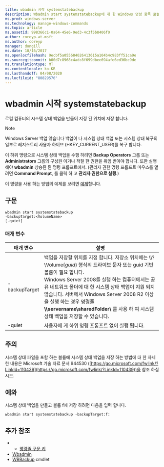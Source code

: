```yaml
---
title: wbadmin 시작 systemstatebackup
description: Wbadmin start systemstatebackup에 대 한 Windows 명령 항목 로컬 컴퓨터의 시스템 상태 백업을 만들고 지정 된 위치에 저장 합니다.
ms.prod: windows-server
ms.technology: manage-windows-commands
ms.topic: article
ms.assetid: 998366c1-0a64-45e6-9ed3-4c3f5b8406f0
author: coreyp-at-msft
ms.author: coreyp
manager: dongill
ms.date: 10/16/2017
ms.openlocfilehash: 9ecbf5a055684026413615a104b4c983ff51ca9e
ms.sourcegitcommit: b00d7c8968c4adc8f699dbee694afe6ed36bc9de
ms.translationtype: MT
ms.contentlocale: ko-KR
ms.lasthandoff: 04/08/2020
ms.locfileid: "80829576"
---
```

# <a name="wbadmin-start-systemstatebackup"></a>wbadmin 시작 systemstatebackup



로컬 컴퓨터의 시스템 상태 백업을 만들어 지정 된 위치에 저장 합니다.

> [!NOTE]
> Windows Server 백업 않습니다 백업이 나 시스템 상태 백업 또는 시스템 상태 복구의 일부로 레지스트리 사용자 하이브 (HKEY_CURRENT_USER)를 복구 합니다.

이 하위 명령으로 시스템 상태 백업을 수행 하려면 **Backup Operators** 그룹 또는 **Administrators** 그룹의 구성원 이거나 적절 한 권한을 위임 받아야 합니다. 또한 실행 해야 **wbadmin** 상승된 된 명령 프롬프트에서. (관리자 권한 명령 프롬프트 마우스를 열려면 **Command Prompt**, 를 클릭 하 고 **관리자 권한으로 실행**.)

이 명령을 사용 하는 방법의 예제를 보려면 [예제](#BKMK_examples)합니다.

## <a name="syntax"></a>구문

```
wbadmin start systemstatebackup
-backupTarget:<VolumeName>
[-quiet]
```

### <a name="parameters"></a>매개 변수

|   매개 변수   |                                                                                                                                                                                                                      설명                                                                                                                                                                                                                      |
|---------------|-------------------------------------------------------------------------------------------------------------------------------------------------------------------------------------------------------------------------------------------------------------------------------------------------------------------------------------------------------------------------------------------------------------------------------------------------------|
| -backupTarget | 백업을 저장할 위치를 지정 합니다. 저장소 위치에는 \\\\? \Volume{*guid*} 형식의 드라이브 문자 또는 guid 기반 볼륨이 필요 합니다.</br>Windows Server 2008를 실행 하는 컴퓨터에서는 공유 네트워크 폴더에 대 한 시스템 상태 백업이 지원 되지 않습니다. 서버에서 Windows Server 2008 R2 이상을 실행 하는 경우 명령줄 **\\\\servername\sharedFolder\\** 를 사용 하 여 시스템 상태 백업을 저장할 수 있습니다. |
|    -quiet     |                                                                                                                                                                                                   사용자에 게 하위 명령 프롬프트 없이 실행 됩니다.                                                                                                                                                                                                    |

## <a name="remarks"></a>주의

시스템 상태 파일을 포함 하는 볼륨에 시스템 상태 백업을 저장 하는 방법에 대 한 자세한 내용은 Microsoft 기술 자료 문서 944530 ([https://go.microsoft.com/fwlink/?LinkId=110439](https://go.microsoft.com/fwlink/?LinkId=110439))을 참조 하십시오.

## <a name="examples"></a><a name=BKMK_examples></a>예와

시스템 상태 백업을 만들고 볼륨 f에 저장 하려면 다음을 입력 합니다.
```
wbadmin start systemstatebackup -backupTarget:f:
```

## <a name="additional-references"></a>추가 참조

-   - [명령줄 구문 키](command-line-syntax-key.md)
-   [Wbadmin](wbadmin.md)
-   [WBBackup](https://technet.microsoft.com/library/jj902459.aspx) cmdlet